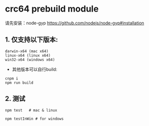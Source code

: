 # crc64 prebuild module

请先安装：node-gyp https://github.com/nodejs/node-gyp#installation

## 1. 仅支持以下版本:

```
darwin-x64 (mac x64)
linux-x64 (linux x64)
win32-x64 (windows x64)
```

* 其他版本可以自行build:

```
cnpm i
npm run build
```

## 2. 测试

```
npm test   # mac & linux

npm testInWin # for windows
```
